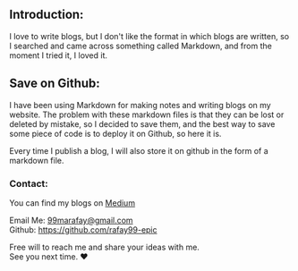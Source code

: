 ## Introduction:
I love to write blogs, but I don't like the format in which blogs are written, so I searched and came across something called Markdown, and from the moment I tried it, I loved it.

## Save on Github:
I have been using Markdown for making notes and writing blogs on my website. The problem with these markdown files is that they can be lost or deleted by mistake, so I decided to save them, and the best way to save some piece of code is to deploy it on Github, so here it is.

Every time I publish a blog, I will also store it on github in the form of a markdown file.

### Contact:
You can find my blogs on [Medium](https://medium.com/@99marafay)

Email Me: 99marafay@gmail.com <br>
Github: https://github.com/rafay99-epic

Free will to reach me and share your ideas with me. <br>
See you next time. ❤️
